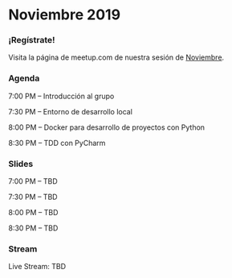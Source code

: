 # Noviembre 2019


### ¡Regístrate!
Visita la página de meetup.com de nuestra sesión de [Noviembre](https://www.meetup.com/meetup-group-ipMWuWoW/events/265903359/).

### Agenda
7:00 PM – Introducción al grupo  
  
7:30 PM – Entorno de desarrollo local  
  
8:00 PM – Docker para desarrollo de proyectos con Python  
  
8:30 PM – TDD con PyCharm

### Slides

7:00 PM – TBD
  
7:30 PM – TBD
  
8:00 PM – TBD
  
8:30 PM – TBD

### Stream
Live Stream: TBD

